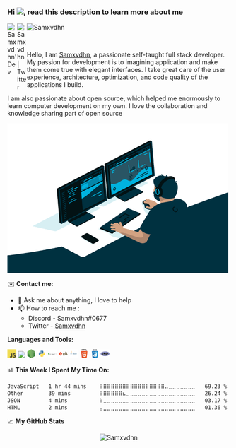 ### Hi <img src="https://media.giphy.com/media/hvRJCLFzcasrR4ia7z/giphy.gif" width="25px">, read this description to learn more about me

<a href="https://dsc.bio/samxvdhn">
  <img align="left" alt="Samxvdhn'Dev" width="22px"
    src="https://raw.githubusercontent.com/peterthehan/peterthehan/master/assets/discord.svg" />
</a>
<a href="https://twitter.com/Samxvdhn">
  <img align="left" alt="Samxvdhn | Twitter" width="22px"
    src="https://raw.githubusercontent.com/peterthehan/peterthehan/master/assets/twitter.svg" />
</a>

![Samxvdhn](https://visitor-badge.glitch.me/badge?page_id=Samxvdhn.Samxvdhn)

<br />

Hello, I am [Samxvdhn](https://github.com/Samxvdhn), a passionate self-taught full stack developer. My passion for development is to imagining application and make them come true with elegant interfaces. I take great care of the user experience, architecture, optimization, and code quality of the applications I build.

I am also passionate about open source, which helped me enormously to learn computer development on my own. I love the collaboration and knowledge sharing part of open source

 <img align="middle"
      alt="GIF"
      src="https://github.com/Samxvdhn/Samxvdhn/blob/main/code.gif?raw=true"
      width="500" height="340" />
      
✉️ **Contact me:**

- 💬 Ask me about anything, I love to help
- 📫 How to reach me :
    - Discord - Samxvdhn#0677
    - Twitter - [Samxvdhn](https://twitter.com/Samxvdhn)

**Languages and Tools:**

<code><img height="20"
    src="https://raw.githubusercontent.com/github/explore/80688e429a7d4ef2fca1e82350fe8e3517d3494d/topics/javascript/javascript.png"></code>
<code><img height="20"
    src="https://cdn.discordapp.com/attachments/792763307433000994/836619690230677594/discord-1.png"></code>
<code><img height="20"
    src="https://raw.githubusercontent.com/github/explore/80688e429a7d4ef2fca1e82350fe8e3517d3494d/topics/nodejs/nodejs.png"></code>
<code><img height="20"
    src="https://raw.githubusercontent.com/github/explore/80688e429a7d4ef2fca1e82350fe8e3517d3494d/topics/python/python.png"></code>
<code><img height="20"
    src="https://raw.githubusercontent.com/github/explore/80688e429a7d4ef2fca1e82350fe8e3517d3494d/topics/mongodb/mongodb.png"></code>
<code><img height="20"
    src="https://raw.githubusercontent.com/github/explore/80688e429a7d4ef2fca1e82350fe8e3517d3494d/topics/git/git.png"></code>
<code><img height="20"
    src="https://raw.githubusercontent.com/github/explore/80688e429a7d4ef2fca1e82350fe8e3517d3494d/topics/java/java.png"></code>
<code><img height="20"
    src="https://raw.githubusercontent.com/github/explore/80688e429a7d4ef2fca1e82350fe8e3517d3494d/topics/html/html.png"></code>
<code><img height="20"
    src="https://raw.githubusercontent.com/github/explore/80688e429a7d4ef2fca1e82350fe8e3517d3494d/topics/css/css.png"></code>
<code><img height="20"
    src="https://raw.githubusercontent.com/github/explore/80688e429a7d4ef2fca1e82350fe8e3517d3494d/topics/php/php.png"></code>

📊 **This Week I Spent My Time On:**

<!--START_SECTION:waka-->
```text
JavaScript   1 hr 44 mins    ⣿⣿⣿⣿⣿⣿⣿⣿⣿⣿⣿⣿⣿⣿⣿⣿⣿⣤⣀⣀⣀⣀⣀⣀⣀   69.23 % 
Other        39 mins         ⣿⣿⣿⣿⣿⣿⣦⣀⣀⣀⣀⣀⣀⣀⣀⣀⣀⣀⣀⣀⣀⣀⣀⣀⣀   26.24 % 
JSON         4 mins          ⣷⣀⣀⣀⣀⣀⣀⣀⣀⣀⣀⣀⣀⣀⣀⣀⣀⣀⣀⣀⣀⣀⣀⣀⣀   03.17 % 
HTML         2 mins          ⣤⣀⣀⣀⣀⣀⣀⣀⣀⣀⣀⣀⣀⣀⣀⣀⣀⣀⣀⣀⣀⣀⣀⣀⣀   01.36 % 
```
<!--END_SECTION:waka-->

📈 **My GitHub Stats**

<p align="center"> <img
    src="https://github-readme-stats.vercel.app/api?username=Samxvdhn&show_icons=true&theme=gotham"
    alt="Samxvdhn" />
